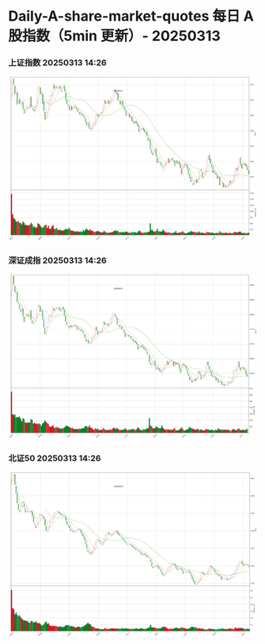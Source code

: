 
# Daily-A-share-market-quotes 每日 A 股指数（5min 更新）- 20250313

### 上证指数 20250313 14:26
![](./fig/2025/3/20250313-sh000001.png)

### 深证成指 20250313 14:26
![](./fig/2025/3/20250313-sz399001.png)

### 北证50 20250313 14:26
![](./fig/2025/3/20250313-bj899050.png)
